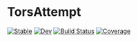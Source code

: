 # TorsAttempt

[![Stable](https://img.shields.io/badge/docs-stable-blue.svg)](https://torfjelde.github.io/TorsAttempt.jl/stable)
[![Dev](https://img.shields.io/badge/docs-dev-blue.svg)](https://torfjelde.github.io/TorsAttempt.jl/dev)
[![Build Status](https://github.com/torfjelde/TorsAttempt.jl/workflows/CI/badge.svg)](https://github.com/torfjelde/TorsAttempt.jl/actions)
[![Coverage](https://codecov.io/gh/torfjelde/TorsAttempt.jl/branch/master/graph/badge.svg)](https://codecov.io/gh/torfjelde/TorsAttempt.jl)
